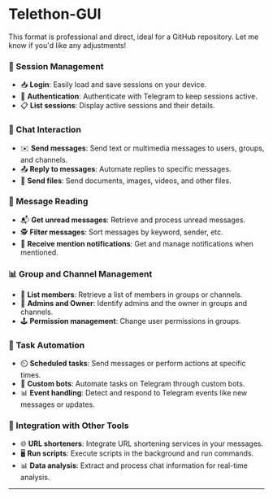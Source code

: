 # Telethon-GUI


This format is professional and direct, ideal for a GitHub repository. Let me know if you'd like any adjustments!


### 🔑 Session Management
- 📥 **Login**: Easily load and save sessions on your device.
- 🔄 **Authentication**: Authenticate with Telegram to keep sessions active.
- 📋 **List sessions**: Display active sessions and their details.

### 💬 Chat Interaction
- ✉️ **Send messages**: Send text or multimedia messages to users, groups, and channels.
- 📤 **Reply to messages**: Automate replies to specific messages.
- 📎 **Send files**: Send documents, images, videos, and other files.

### 👀 Message Reading
- 📬 **Get unread messages**: Retrieve and process unread messages.
- 🕵️ **Filter messages**: Sort messages by keyword, sender, etc.
- 📰 **Receive mention notifications**: Get and manage notifications when mentioned.

### 📊 Group and Channel Management
- 📑 **List members**: Retrieve a list of members in groups or channels.
- 👮 **Admins and Owner**: Identify admins and the owner in groups and channels.
- 🕹️ **Permission management**: Change user permissions in groups.

### 📲 Task Automation
- ⏲️ **Scheduled tasks**: Send messages or perform actions at specific times.
- 🤖 **Custom bots**: Automate tasks on Telegram through custom bots.
- 📊 **Event handling**: Detect and respond to Telegram events like new messages or updates.

### 🔗 Integration with Other Tools
- 🌐 **URL shorteners**: Integrate URL shortening services in your messages.
- 🖥️ **Run scripts**: Execute scripts in the background and run commands.
- 📊 **Data analysis**: Extract and process chat information for real-time analysis.

---
